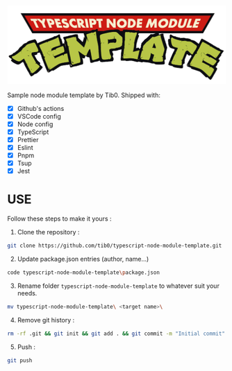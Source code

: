 ![logo](./.github/tnmt-logo.png)

Sample node module template by Tib0. Shipped with:

- [x] Github's actions
- [x] VSCode config
- [x] Node config
- [x] TypeScript
- [x] Prettier
- [x] Eslint
- [x] Pnpm
- [x] Tsup
- [x] Jest

# USE

Follow these steps to make it yours :

1. Clone the repository :

```sh
git clone https://github.com/tib0/typescript-node-module-template.git
```

2. Update package.json entries (author, name...)

```sh
code typescript-node-module-template\package.json
```

3. Rename folder `typescript-node-module-template` to whatever suit your needs.

```sh
mv typescript-node-module-template\ <target name>\
```

4. Remove git history :

```sh
rm -rf .git && git init && git add . && git commit -m "Initial commit"
```

5. Push :

```sh
git push
```
